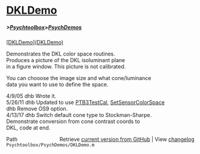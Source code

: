 # [DKLDemo](DKLDemo)
##### >[Psychtoolbox](Psychtoolbox)>[PsychDemos](PsychDemos)

[[DKLDemo](DKLDemo)][(DKLDemo)]((DKLDemo))  
  
Demonstrates the DKL color space routines.  
Produces a picture of the DKL isoluminant plane  
in a figure window.  This picture is not calibrated.  
  
You can chooose the image size and what cone/luminance  
data you want to use to define the space.  
  
4/9/05  dhb     Wrote it.  
5/26/11   dhb     Updated to use [PTB3TestCal](PTB3TestCal), [SetSensorColorSpace](SetSensorColorSpace)  
          dhb     Remove OS9 option.  
4/13/17   dhb     Switch default cone type to Stockman-Sharpe.  
                  Demonstrate conversion from cone contrast coords to  
                  DKL, code at end.  




<div class="code_header" style="text-align:right;">
  <span style="float:left;">Path&nbsp;&nbsp;</span> <span class="counter">Retrieve <a href=
  "https://raw.github.com/Psychtoolbox-3/Psychtoolbox-3/beta/Psychtoolbox/PsychDemos/DKLDemo.m">current version from GitHub</a> | View <a href=
  "https://github.com/Psychtoolbox-3/Psychtoolbox-3/commits/beta/Psychtoolbox/PsychDemos/DKLDemo.m">changelog</a></span>
</div>
<div class="code">
  <code>Psychtoolbox/PsychDemos/DKLDemo.m</code>
</div>

